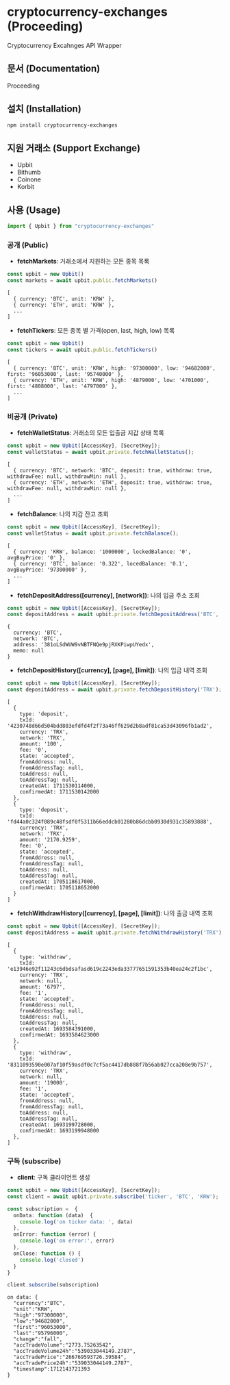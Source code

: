 # cryptocurrency-exchanges (Proceeding)
Cryptocurrency Excahnges API Wrapper

## 문서 (Documentation)

Proceeding

## 설치 (Installation)

```sh
npm install cryptocurrency-exchanges
```

## 지원 거래소 (Support Exchange) 

- Upbit
- Bithumb
- Coinone
- Korbit


## 사용 (Usage)
```ts
import { Upbit } from "cryptocurrency-exchanges"
```

### 공개 (Public)



- **fetchMarkets**: 거래소에서 지원하는 모든 종목 목록
```ts
const upbit = new Upbit()
const markets = await upbit.public.fetchMarkets()
```
```
[
  { currency: 'BTC', unit: 'KRW' }, 
  { currency: 'ETH', unit: 'KRW' },
  ...
]
```




- **fetchTickers**: 모든 종목 별 가격(open, last, high, low) 목록
```ts
const upbit = new Upbit()
const tickers = await upbit.public.fetchTickers()
```
```
[
  { currency: 'BTC', unit: 'KRW', high: '97300000', low: '94682000', first: '96053000', last: '95740000' },
  { currency: 'ETH', unit: 'KRW', high: '4879000', low: '4701000', first: '4808000', last: '4797000' },
  ...
]
```



### 비공개 (Private) 
- **fetchWalletStatus**: 거래소의 모든 입출금 지갑 상태 목록
```ts
const upbit = new Upbit([AccessKey], [SecretKey]);
const walletStatus = await upbit.private.fetchWalletStatus();
```
```
[  
  { currency: 'BTC', network: 'BTC', deposit: true, withdraw: true, withdrawFee: null, withdrawMin: null },
  { currency: 'ETH', network: 'ETH', deposit: true, withdraw: true, withdrawFee: null, withdrawMin: null },
  ...
]
```




- **fetchBalance**: 나의 지갑 잔고 조회
```ts
const upbit = new Upbit([AccessKey], [SecretKey]);
const walletStatus = await upbit.private.fetchBalance();
```
```
[  
  { currency: 'KRW', balance: '1000000', lockedBalance: '0', avgBuyPrice: '0' },
  { currency: 'BTC', balance: '0.322', locedBalance: '0.1', avgBuyPrice: '97300000' },
  ...
]
```


- **fetchDepositAddress([currency], [network])**: 나의 입금 주소 조회
```ts
const upbit = new Upbit([AccessKey], [SecretKey]);
const depositAddress = await upbit.private.fetchDepositAddress('BTC', 'BTC');
```
```
{
  currency: 'BTC',
  network: 'BTC',
  address: '381oLSdWUW9vNBTFNQe9pjRXKPiwpUYedx',
  memo: null
}
```




- **fetchDepositHistory([currency], [page], [limit])**: 나의 입금 내역 조회<br>
```ts
const upbit = new Upbit([AccessKey], [SecretKey]);
const depositAddress = await upbit.private.fetchDepositHistory('TRX');
```
```
[
  {
    type: 'deposit',
    txId: '4230748d66d504bdd803efdfd4f2f73a46ff629d2b8adf81ca53d43096fb1ad2',
    currency: 'TRX',
    network: 'TRX',
    amount: '100',
    fee: '0',
    state: 'accepted',
    fromAddress: null,
    fromAddressTag: null,
    toAddress: null,
    toAddressTag: null,
    createdAt: 1711530114000,
    confirmedAt: 1711530142000
  },
  {
    type: 'deposit',
    txId: 'fd44a0c324f089c48fsdf0f5311b66eddcb01280b86dcbb0930d931c35893888',
    currency: 'TRX',
    network: 'TRX',
    amount: '2170.9259',
    fee: '0',
    state: 'accepted',
    fromAddress: null,
    fromAddressTag: null,
    toAddress: null,
    toAddressTag: null,
    createdAt: 1705118617000,
    confirmedAt: 1705118652000
  }
]
```






- **fetchWithdrawHistory([currency], [page], [limit])**: 나의 출금 내역 조회<br>


```ts
const upbit = new Upbit([AccessKey], [SecretKey]);
const depositAddress = await upbit.private.fetchWithdrawHistory('TRX');
```
```
[
  {
    type: 'withdraw',
    txId: 'e13946e92f11243c6dbdsafasd619c2243eda33777651591353b40ea24c2f1bc',
    currency: 'TRX',
    network: null,
    amount: '6797',
    fee: '1',
    state: 'accepted',
    fromAddress: null,
    fromAddressTag: null,
    toAddress: null,
    toAddressTag: null,
    createdAt: 1693584391000,
    confirmedAt: 1693584623000
  },
  {
    type: 'withdraw',
    txId: '8311093590e007af10f59asdf0c7cf5ac4417db888f7b56ab027cca208e9b757',
    currency: 'TRX',
    network: null,
    amount: '19000',
    fee: '1',
    state: 'accepted',
    fromAddress: null,
    fromAddressTag: null,
    toAddress: null,
    toAddressTag: null,
    createdAt: 1693199728000,
    confirmedAt: 1693199948000
  },
]
```




### 구독 (subscribe)

- **client**: 구독 클라이언트 생성
```ts
const upbit = new Upbit([AccessKey], [SecretKey]);
const client = await upbit.private.subscribe('ticker', 'BTC', 'KRW');

const subscription =  {
  onData: function (data)  {
    console.log('on ticker data: ', data)
  },
  onError: function (error) {
    console.log('on error:', error)
  },
  onClose: function () {
    console.log('closed')
  }
}

client.subscribe(subscription)
```
```
on data: {
  "currency":"BTC",
  "unit":"KRW",
  "high":"97300000",
  "low":"94682000",
  "first":"96053000",
  "last":"95796000",
  "change":"fall",
  "accTradeVolume":"2773.75263542",
  "accTradeVolume24h":"539033044149.2787",
  "accTradePrice":"266769593726.39584",
  "accTradePrice24h":"539033044149.2787",
  "timestamp":1712143721393
}

```